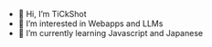 - 👋 Hi, I’m TiCkShot
- 👀 I’m interested in Webapps and LLMs
- 🌱 I’m currently learning Javascript and Japanese

<!---
T1CkShot/T1CkShot is a ✨ special ✨ repository because its `README.md` (this file) appears on your GitHub profile.
You can click the Preview link to take a look at your changes.
--->
